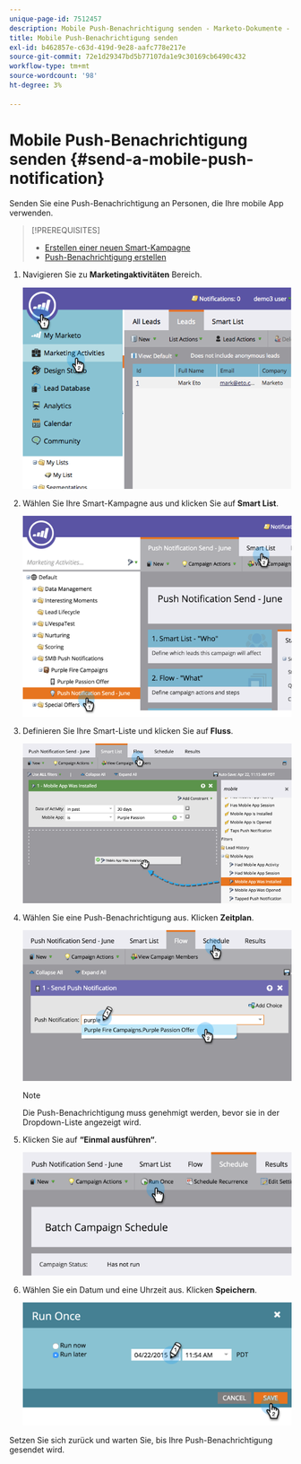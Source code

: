 ```yaml
---
unique-page-id: 7512457
description: Mobile Push-Benachrichtigung senden - Marketo-Dokumente - Produktdokumentation
title: Mobile Push-Benachrichtigung senden
exl-id: b462857e-c63d-419d-9e28-aafc778e217e
source-git-commit: 72e1d29347bd5b77107da1e9c30169cb6490c432
workflow-type: tm+mt
source-wordcount: '98'
ht-degree: 3%

---
```


# Mobile Push-Benachrichtigung senden {#send-a-mobile-push-notification}

Senden Sie eine Push-Benachrichtigung an Personen, die Ihre mobile App verwenden.

>[!PREREQUISITES]
>
>* [Erstellen einer neuen Smart-Kampagne](/help/marketo/product-docs/core-marketo-concepts/smart-campaigns/creating-a-smart-campaign/create-a-new-smart-campaign.md)
>* [Push-Benachrichtigung erstellen](/help/marketo/product-docs/mobile-marketing/push-notifications/create-a-push-notification.md)


1. Navigieren Sie zu **Marketingaktivitäten** Bereich.

   ![](assets/image2015-4-22-18-3a31-3a54.png)

1. Wählen Sie Ihre Smart-Kampagne aus und klicken Sie auf **Smart List**.

   ![](assets/image2015-4-23-17-3a57-3a46.png)

1. Definieren Sie Ihre Smart-Liste und klicken Sie auf **Fluss**.

   ![](assets/image2015-4-22-18-3a33-3a13.png)

1. Wählen Sie eine Push-Benachrichtigung aus. Klicken **Zeitplan**.

   ![](assets/image2015-4-22-18-3a33-3a38.png)

   >[!NOTE]
   >
   >Die Push-Benachrichtigung muss genehmigt werden, bevor sie in der Dropdown-Liste angezeigt wird.

1. Klicken Sie auf **“Einmal ausführen“**.

   ![](assets/image2015-4-23-18-3a0-3a54.png)

1. Wählen Sie ein Datum und eine Uhrzeit aus. Klicken **Speichern**.

   ![](assets/image2015-4-23-18-3a1-3a33.png)

Setzen Sie sich zurück und warten Sie, bis Ihre Push-Benachrichtigung gesendet wird.
